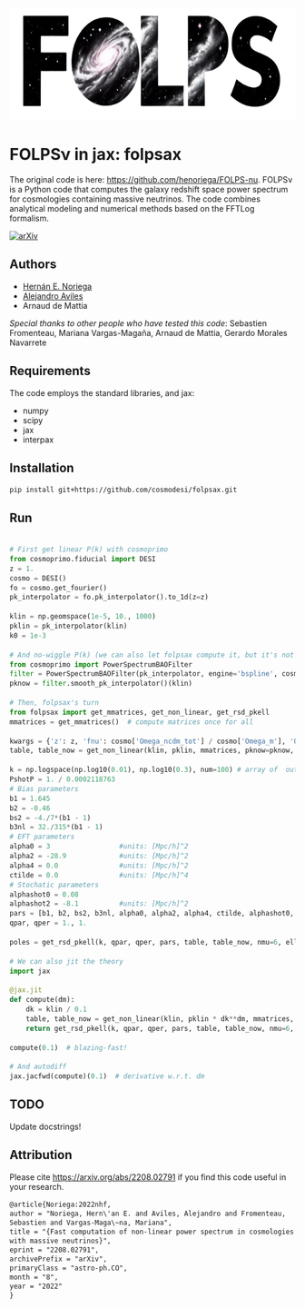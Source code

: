 <p align="center">
    <img src="https://github.com/cosmodesi/folpsax/blob/main/folps_logo.png" width="700" height="200">
</p>

# FOLPSν in jax: folpsax

The original code is here: https://github.com/henoriega/FOLPS-nu.
FOLPSν is a Python code that computes the galaxy redshift space power spectrum for cosmologies containing massive neutrinos. The code combines analytical modeling and numerical methods based on the FFTLog formalism. <!-- to speed up the calculations of loop integrals. -->

[![arXiv](https://img.shields.io/badge/arXiv-2208.02791-red)](https://arxiv.org/abs/2208.02791)

## Authors

- [Hernán E. Noriega](mailto:henoriega@estudiantes.fisica.unam.mx)
- [Alejandro Aviles](mailto:avilescervantes@gmail.com)
- Arnaud de Mattia

*Special thanks to other people who have tested this code*: Sebastien Fromenteau, Mariana Vargas-Magaña, Arnaud de Mattia, Gerardo Morales Navarrete


## Requirements

The code employs the standard libraries, and jax:
- numpy
- scipy
- jax
- interpax

## Installation

```
pip install git+https://github.com/cosmodesi/folpsax.git
```

## Run

```python

# First get linear P(k) with cosmoprimo
from cosmoprimo.fiducial import DESI
z = 1.
cosmo = DESI()
fo = cosmo.get_fourier()
pk_interpolator = fo.pk_interpolator().to_1d(z=z)

klin = np.geomspace(1e-5, 10., 1000)
pklin = pk_interpolator(klin)
k0 = 1e-3

# And no-wiggle P(k) (we can also let folpsax compute it, but it's not jaxified yet...)
from cosmoprimo import PowerSpectrumBAOFilter
filter = PowerSpectrumBAOFilter(pk_interpolator, engine='bspline', cosmo=cosmo, cosmo_fid=cosmo)
pknow = filter.smooth_pk_interpolator()(klin)

# Then, folpsax's turn
from folpsax import get_mmatrices, get_non_linear, get_rsd_pkell
mmatrices = get_mmatrices()  # compute matrices once for all

kwargs = {'z': z, 'fnu': cosmo['Omega_ncdm_tot'] / cosmo['Omega_m'], 'Omega_m': cosmo['Omega_m'], 'h': cosmo['h']}
table, table_now = get_non_linear(klin, pklin, mmatrices, pknow=pknow, kminout=0.001, kmaxout=0.5, nk=120, kernels='fk', **kwargs)

k = np.logspace(np.log10(0.01), np.log10(0.3), num=100) # array of  output k in [h/Mpc]
PshotP = 1. / 0.0002118763
# Bias parameters
b1 = 1.645
b2 = -0.46
bs2 = -4./7*(b1 - 1)
b3nl = 32./315*(b1 - 1)
# EFT parameters
alpha0 = 3                 #units: [Mpc/h]^2
alpha2 = -28.9             #units: [Mpc/h]^2
alpha4 = 0.0               #units: [Mpc/h]^2
ctilde = 0.0               #units: [Mpc/h]^4
# Stochatic parameters
alphashot0 = 0.08
alphashot2 = -8.1          #units: [Mpc/h]^2
pars = [b1, b2, bs2, b3nl, alpha0, alpha2, alpha4, ctilde, alphashot0, alphashot2, PshotP]
qpar, qper = 1., 1.

poles = get_rsd_pkell(k, qpar, qper, pars, table, table_now, nmu=6, ells=(0, 2, 4))  # power spectrum multipoles

# We can also jit the theory
import jax

@jax.jit
def compute(dm):
    dk = klin / 0.1
    table, table_now = get_non_linear(klin, pklin * dk**dm, mmatrices, pknow=pknow * dk**dm, kminout=0.001, kmaxout=0.5, nk=120, kernels='fk', **kwargs)
    return get_rsd_pkell(k, qpar, qper, pars, table, table_now, nmu=6, ells=(0, 2, 4))

compute(0.1)  # blazing-fast!

# And autodiff
jax.jacfwd(compute)(0.1)  # derivative w.r.t. dm
```

## TODO

Update docstrings!

Attribution
-----------

Please cite <https://arxiv.org/abs/2208.02791> if you find this code useful in your research.

    @article{Noriega:2022nhf,
    author = "Noriega, Hern\'an E. and Aviles, Alejandro and Fromenteau, Sebastien and Vargas-Maga\~na, Mariana",
    title = "{Fast computation of non-linear power spectrum in cosmologies with massive neutrinos}",
    eprint = "2208.02791",
    archivePrefix = "arXiv",
    primaryClass = "astro-ph.CO",
    month = "8",
    year = "2022"
    }
